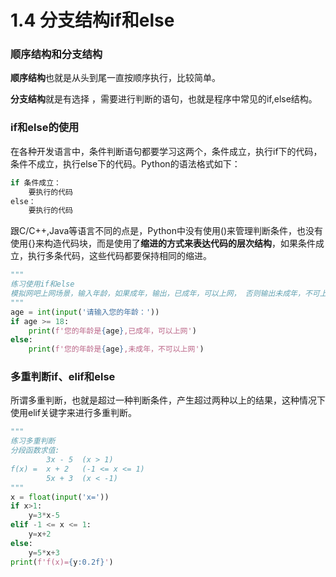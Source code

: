 # 1.4 分支结构if和else

### 顺序结构和分支结构

**顺序结构**也就是从头到尾一直按顺序执行，比较简单。

**分支结构**就是有选择 ，需要进行判断的语句，也就是程序中常见的if,else结构。

### if和else的使用

在各种开发语言中，条件判断语句都要学习这两个，条件成立，执行if下的代码，条件不成立，执行else下的代码。Python的语法格式如下：

```python
if 条件成立：
	要执行的代码
else：
	要执行的代码
```

跟C/C++,Java等语言不同的点是，Python中没有使用()来管理判断条件，也没有使用{}来构造代码块，而是使用了**缩进的方式来表达代码的层次结构**，如果条件成立，执行多条代码，这些代码都要保持相同的缩进。

```python
"""
练习使用if和else
模拟网吧上网场景，输入年龄，如果成年，输出，已成年，可以上网， 否则输出未成年，不可上网
"""
age = int(input('请输入您的年龄：'))
if age >= 18:
    print(f'您的年龄是{age},已成年，可以上网')
else:
    print(f'您的年龄是{age},未成年，不可以上网')
```

### 多重判断if、elif和else

所谓多重判断，也就是超过一种判断条件，产生超过两种以上的结果，这种情况下使用elif关键字来进行多重判断。

```python
"""
练习多重判断
分段函数求值:
        3x - 5  (x > 1)
f(x) =  x + 2   (-1 <= x <= 1)
        5x + 3  (x < -1)
"""
x = float(input('x='))
if x>1:
    y=3*x-5
elif -1 <= x <= 1:
    y=x+2
else:
    y=5*x+3
print(f'f(x)={y:0.2f}')
```

